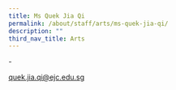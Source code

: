 ```yaml
---
title: Ms Quek Jia Qi
permalink: /about/staff/arts/ms-quek-jia-qi/
description: ""
third_nav_title: Arts
---
```




\-

[quek.jia.qi@ejc.edu.sg](mailto:quek.jia.qi@ejc.edu.sg)